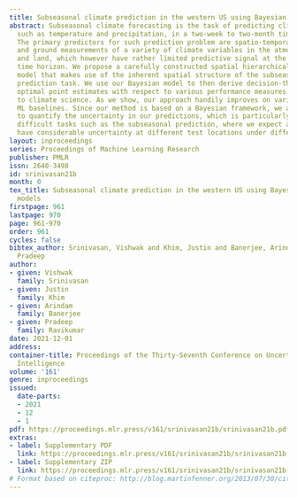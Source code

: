 ```yaml
---
title: Subseasonal climate prediction in the western US using Bayesian spatial models
abstract: Subseasonal climate forecasting is the task of predicting climate variables,
  such as temperature and precipitation, in a two-week to two-month time horizon.
  The primary predictors for such prediction problem are spatio-temporal satellite
  and ground measurements of a variety of climate variables in the atmosphere, ocean,
  and land, which however have rather limited predictive signal at the subseasonal
  time horizon. We propose a carefully constructed spatial hierarchical Bayesian regression
  model that makes use of the inherent spatial structure of the subseasonal climate
  prediction task. We use our Bayesian model to then derive decision-theoretically
  optimal point estimates with respect to various performance measures of interest
  to climate science. As we show, our approach handily improves on various off-the-shelf
  ML baselines. Since our method is based on a Bayesian framework, we are also able
  to quantify the uncertainty in our predictions, which is particularly crucial for
  difficult tasks such as the subseasonal prediction, where we expect any model to
  have considerable uncertainty at different test locations under different scenarios.
layout: inproceedings
series: Proceedings of Machine Learning Research
publisher: PMLR
issn: 2640-3498
id: srinivasan21b
month: 0
tex_title: Subseasonal climate prediction in the western US using Bayesian spatial
  models
firstpage: 961
lastpage: 970
page: 961-970
order: 961
cycles: false
bibtex_author: Srinivasan, Vishwak and Khim, Justin and Banerjee, Arindam and Ravikumar,
  Pradeep
author:
- given: Vishwak
  family: Srinivasan
- given: Justin
  family: Khim
- given: Arindam
  family: Banerjee
- given: Pradeep
  family: Ravikumar
date: 2021-12-01
address:
container-title: Proceedings of the Thirty-Seventh Conference on Uncertainty in Artificial
  Intelligence
volume: '161'
genre: inproceedings
issued:
  date-parts:
  - 2021
  - 12
  - 1
pdf: https://proceedings.mlr.press/v161/srinivasan21b/srinivasan21b.pdf
extras:
- label: Supplementary PDF
  link: https://proceedings.mlr.press/v161/srinivasan21b/srinivasan21b-supp.pdf
- label: Supplementary ZIP
  link: https://proceedings.mlr.press/v161/srinivasan21b/srinivasan21b-supp.zip
# Format based on citeproc: http://blog.martinfenner.org/2013/07/30/citeproc-yaml-for-bibliographies/
---
```

